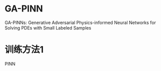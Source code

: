 # GA-PINN
GA-PINNs: Generative Adversarial Physics-informed Neural Networks for Solving PDEs with Small Labeled Samples
# 训练方法1
$\text { PINN }$


